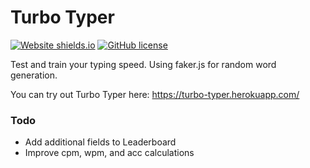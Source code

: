 # Turbo Typer
[![Website shields.io](https://img.shields.io/website-up-down-green-red/http/shields.io.svg)](https://turbo-typer.herokuapp.com)
[![GitHub license](https://img.shields.io/github/license/Naereen/StrapDown.js.svg)](https://github.com/Naereen/StrapDown.js/blob/master/LICENSE)

Test and train your typing speed. Using faker.js for random word generation.

You can try out Turbo Typer here: https://turbo-typer.herokuapp.com/



### Todo
- Add additional fields to Leaderboard
- Improve cpm, wpm, and acc calculations
